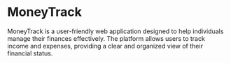 # MoneyTrack
MoneyTrack is a user-friendly web application designed to help individuals manage their finances effectively. The platform allows users to track income and expenses, providing a clear and organized view of their financial status.
